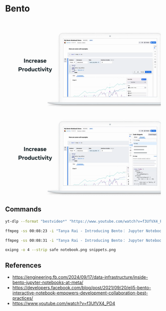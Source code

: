 # Bento

![Notebook](assets/notebook.png)
![Snippets](assets/snippets.png)

## Commands

```bash
yt-dlp --format "bestvideo*" "https://www.youtube.com/watch?v=f3UfVX4_PD4"
```

```bash
ffmpeg -ss 00:08:23 -i "Tanya Rai - Introducing Bento： Jupyter Notebooks @ Facebook ｜ JupyterCon 2020 [f3UfVX4_PD4].mp4" -vframes 1 notebook.png
```

```bash
ffmpeg -ss 00:08:31 -i "Tanya Rai - Introducing Bento： Jupyter Notebooks @ Facebook ｜ JupyterCon 2020 [f3UfVX4_PD4].mp4" -vframes 1 snippets.png
```

```bash
oxipng -o 4 --strip safe notebook.png snippets.png
```

## References

- https://engineering.fb.com/2024/09/17/data-infrastructure/inside-bento-jupyter-notebooks-at-meta/
- https://developers.facebook.com/blog/post/2021/09/20/eli5-bento-interactive-notebook-empowers-development-collaboration-best-practices/
- https://www.youtube.com/watch?v=f3UfVX4_PD4
